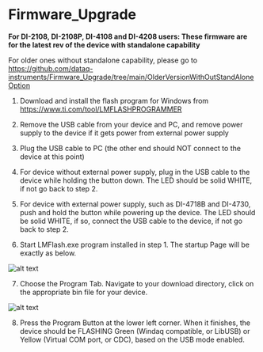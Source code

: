 # Firmware_Upgrade

**For DI-2108, DI-2108P, DI-4108 and DI-4208 users: These firmware are for the latest rev of the device with standalone capability**

For older ones without standalone capability, please go to https://github.com/dataq-instruments/Firmware_Upgrade/tree/main/OlderVersionWithOutStandAloneOption

1. Download and install the flash program for Windows from https://www.ti.com/tool/LMFLASHPROGRAMMER

2. Remove the USB cable from your device and PC, and remove power supply to the device if it gets power from external power supply

3. Plug the USB cable to PC (the other end should NOT connect to the device at this point)

4. For device without external power supply, plug in the USB cable to the device while holding the button down. The LED should be solid WHITE, if not go back to step 2.

5. For device with external power supply, such as DI-4718B and DI-4730, push and hold the button while powering up the device.  The LED should be solid WHITE, if so, connect the USB cable to the device, if not go back to step 2. 

6. Start LMFlash.exe program installed in step 1. The startup Page will be exactly as below. 

![alt text](https://www.dataq.com/resources/repository/lmflash1.png)

7. Choose the Program Tab. Navigate to your download directory, click on the appropriate bin file for your device. 

![alt text](https://www.dataq.com/resources/repository/lmflash2.png)

8. Press the Program Button at the lower left corner. When it finishes, the device should be FLASHING Green (Windaq compatible, or LibUSB) or Yellow (Virtual COM port, or CDC), based on the USB mode enabled.

